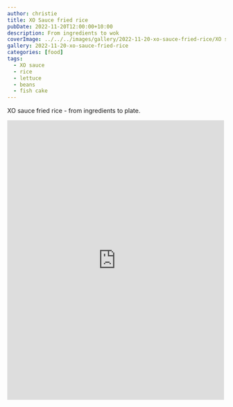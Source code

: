 ```yaml
---
author: christie
title: XO Sauce fried rice
pubDate: 2022-11-20T12:00:00+10:00
description: From ingredients to wok
coverImage: ../../../images/gallery/2022-11-20-xo-sauce-fried-rice/XO sauce fried rice (6).jpeg
gallery: 2022-11-20-xo-sauce-fried-rice
categories: [food]
tags:
  - XO sauce
  - rice
  - lettuce
  - beans
  - fish cake
---
```


XO sauce fried rice - from ingredients to plate.

<iframe src="https://www.facebook.com/plugins/post.php?href=https%3A%2F%2Fwww.facebook.com%2Fchris1.tham%2Fposts%2Fpfbid02z1tMmRk4CzPWfJ6zc7jhR65A2QdiKm521m8pnpeUPxZhyNnQMGkdpDXJtYLf4Mdsl&show_text=true&width=500" width="500" height="645" style="border:none;overflow:hidden" scrolling="no" frameborder="0" allowfullscreen="true" allow="autoplay; clipboard-write; encrypted-media; picture-in-picture; web-share"></iframe>
